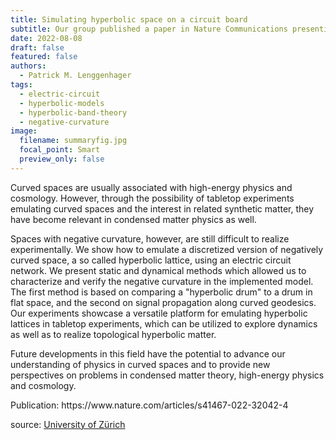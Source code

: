 ```yaml
---
title: Simulating hyperbolic space on a circuit board
subtitle: Our group published a paper in Nature Communications presenting a strategy for verifying that electric circuits can emulate the physics of negatively curved spaces and demonstrate that electric circuits, designed by the electronics workshop, can do so efficiently.
date: 2022-08-08
draft: false
featured: false
authors:
  - Patrick M. Lenggenhager
tags:
  - electric-circuit
  - hyperbolic-models
  - hyperbolic-band-theory
  - negative-curvature
image:
  filename: summaryfig.jpg
  focal_point: Smart
  preview_only: false
---
```

<section>
<p>Curved spaces are usually associated with high-energy physics and cosmology. However, through the possibility of tabletop experiments emulating curved spaces and the interest in related synthetic matter, they have become relevant in condensed matter physics as well.</p>
<!--   <figure>
   <img src="summaryfig1.jpg" width="400" max-width: 100%>
   <figcaption>Figure 1. Three classes of triple nodal points identified in systems with negligible spin-orbit interaction.</figcaption>
   </figure> -->
<p>Spaces with negative curvature, however, are still difficult to realize experimentally. We show how to emulate a discretized version of negatively curved space, a so called hyperbolic lattice, using an electric circuit network. We present static and dynamical methods which allowed us to characterize and verify the negative curvature in the implemented model. The first method is based on comparing a "hyperbolic drum" to a drum in flat space, and the second on signal propagation along curved geodesics. Our experiments showcase a versatile platform for emulating hyperbolic lattices in tabletop experiments, which can be utilized to explore dynamics as well as to realize topological hyperbolic matter.</p>
<p>Future developments in this field have the potential to advance our understanding of physics in curved spaces and to provide new perspectives on problems in condensed matter theory, high-energy physics and cosmology.</p>
  <p>Publication: <a href="https://www.nature.com/articles/s41467-022-32042-4"></a>https://www.nature.com/articles/s41467-022-32042-4</p>
  <p> source: <a href="https://www.physik.uzh.ch/en/news/news/Hyperbolic-Space.html">University of Zürich</a></p>
</section>
